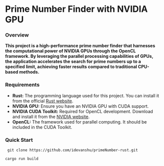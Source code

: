 
<body>
    <div>
        <h1>Prime Number Finder with NVIDIA GPU</h1>
  <h3>Overview</h3>
  <strong>This project is a high-performance prime number finder that harnesses the computational power of NVIDIA GPUs through the OpenCL framework. By leveraging the parallel processing capabilities of GPUs, the application accelerates the search for prime numbers up to a specified limit, achieving faster results compared to traditional CPU-based methods.</strong>
  
  <h3>Requirements</h3>
        <ul>
            <li><strong>Rust:</strong> The programming language used for this project. You can install it from the official <a href="https://www.rust-lang.org/learn/get-started">Rust website</a>.</li>
            <li><strong>NVIDIA GPU:</strong> Ensure you have an NVIDIA GPU with CUDA support.</li>
            <li><strong>NVIDIA CUDA Toolkit:</strong> Required for OpenCL development. Download and install it from the <a href="https://developer.nvidia.com/cuda-toolkit">NVIDIA website</a>.</li>
            <li><strong>OpenCL:</strong> The framework used for parallel computing. It should be included in the CUDA Toolkit.</li>
        </ul>
        
  <h3>Quick Start</h3>
  <pre><code> git clone https://github.com/idevanshu/primeNumber-rust.git</code></pre>
  <pre><code>cargo run build </code></pre>
